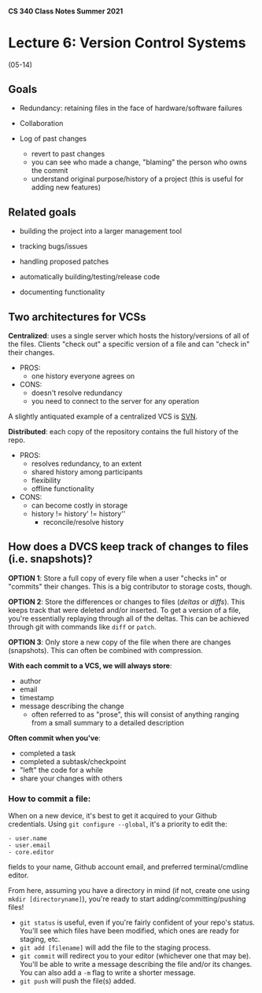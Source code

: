 #### CS 340 Class Notes Summer 2021

# Lecture 6: Version Control Systems

(05-14)

## Goals

- Redundancy: retaining files in the face of hardware/software failures

- Collaboration

- Log of past changes
    - revert to past changes
    - you can see who made a change, "blaming" the person who owns the commit
    - understand original purpose/history of a project (this is useful for adding new features)

## Related goals
- building the project into a larger management tool
    
- tracking bugs/issues
    
- handling proposed patches

- automatically building/testing/release code
    
- documenting functionality

## Two architectures for VCSs

**Centralized**: uses a single server which hosts the history/versions of all of the files. Clients "check out" a specific version of a file and can "check in" their changes.
   
   - PROS:
       - one history everyone agrees on
   - CONS:
       - doesn't resolve redundancy
       - you need to connect to the server for any operation
       
A slightly antiquated example of a centralized VCS is <a href="https://subversion.apache.org/">SVN</a>.  

**Distributed**: each copy of the repository contains the full history of the repo.
    
   - PROS:
       - resolves redundancy, to an extent
       - shared history among participants
       - flexibility
       - offline functionality
   - CONS:
       - can become costly in storage
       - history != history' != history''
           - reconcile/resolve history
    

## How does a DVCS keep track of changes to files (i.e. snapshots)?

**OPTION 1**: Store a full copy of every file when a user "checks in" or "commits" their changes. This is a big contributor to storage costs, though.

**OPTION 2**: Store the differences or changes to files (*deltas* or *diffs*). This keeps track that were deleted and/or inserted. To get a version of a file, you're essentially replaying through all of the deltas. This can be achieved through git with commands like `diff` or `patch`.

**OPTION 3**: Only store a new copy of the file when there are changes (snapshots). This can often be combined with compression.

**With each commit to a VCS, we will always store**:

- author
- email
- timestamp
- message describing the change
    - often referred to as "prose", this will consist of anything ranging from a small summary to a detailed description

**Often commit when you've**:

- completed a task
- completed a subtask/checkpoint
- "left" the code for a while
- share your changes with others

### How to commit a file:

When on a new device, it's best to get it acquired to your Github credentials. Using `git configure --global`, it's a priority to edit the:

    - user.name
    - user.email
    - core.editor
fields to your name, Github account email, and preferred terminal/cmdline editor.

From here, assuming you have a directory in mind (if not, create one using `mkdir [directoryname]`), you're ready to start adding/committing/pushing files!

- `git status` is useful, even if you're fairly confident of your repo's status. You'll see which files have been modified, which ones are ready for staging, etc.
- `git add [filename]` will add the file to the staging process.
- `git commit` will redirect you to your editor (whichever one that may be). You'll be able to write a message describing the file and/or its changes. You can also add a `-m` flag to write a shorter message.
- `git push` will push the file(s) added.